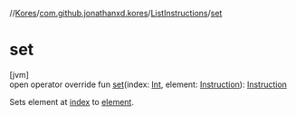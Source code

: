 //[Kores](../../../index.md)/[com.github.jonathanxd.kores](../index.md)/[ListInstructions](index.md)/[set](set.md)

# set

[jvm]\
open operator override fun [set](set.md)(index: [Int](https://kotlinlang.org/api/latest/jvm/stdlib/kotlin/-int/index.html), element: [Instruction](../-instruction/index.md)): [Instruction](../-instruction/index.md)

Sets element at [index](set.md) to [element](set.md).
